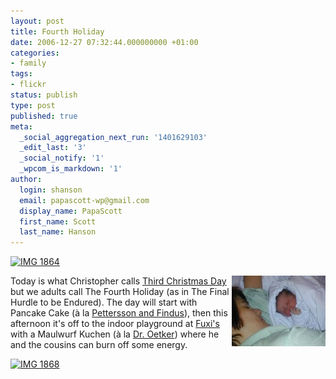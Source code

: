 ```yaml
---
layout: post
title: Fourth Holiday
date: 2006-12-27 07:32:44.000000000 +01:00
categories:
- family
tags:
- flickr
status: publish
type: post
published: true
meta:
  _social_aggregation_next_run: '1401629103'
  _edit_last: '3'
  _social_notify: '1'
  _wpcom_is_markdown: '1'
author:
  login: shanson
  email: papascott-wp@gmail.com
  display_name: PapaScott
  first_name: Scott
  last_name: Hanson
---
```

<p><a href="http://www.flickr.com/photos/papascott/334860725/" title="Photo Sharing"><img src="https://farm1.static.flickr.com/135/334860725_e3db4bf684.jpg" width="500" height="375" alt="IMG 1864" /></a></p>
<p><a href="/archives/1999/12/27/christopher-ryan-hanson/"><img src="/wordpress/wp-content/uploads/2006/12/christopher_ryan_hanson.jpg" alt="Christopher Ryan Hanson" title="Christopher Ryan Hanson" align="right" /></a>Today is what Christopher calls <a href="/archives/1999/12/27/christopher-ryan-hanson/">Third Christmas Day</a> but we adults call The Fourth Holiday (as in The Final Hurdle to be Endured). The day will start with Pancake Cake (à la <a href="http://www.tivi.de/fernsehen/petterssonfindus/artikel/04617/index.html">Pettersson and Findus</a>), then this afternoon it's off to the indoor playground at <a href="http://fuxis.de/">Fuxi's</a> with a Maulwurf Kuchen (à la <a href="http://www.oetker.de/wga/oetker/html/default/ascr-4h9byn.de.html">Dr. Oetker</a>) where he and the cousins can burn off some energy.</p>
<p><a href="http://www.flickr.com/photos/papascott/334897990/" title="Photo Sharing"><img src="https://farm1.static.flickr.com/133/334897990_ecc61b886e.jpg" width="500" height="375" alt="IMG 1868" /></a></p>
